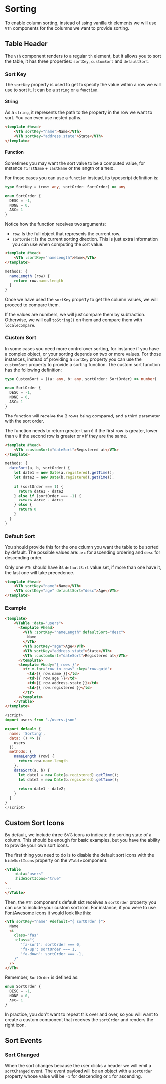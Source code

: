# Sorting

To enable column sorting, instead of using vanilla `th` elements we will use `VTh` components for the columns
we want to provide sorting.

## Table Header <Badge text="VTh"/>
The `VTh` component renders to a regular `th` element, but it allows you to sort the table, it has three properties:
`sortKey`, `customSort` and `defaultSort`.

### Sort Key <Badge text="string | function"/>
The `sortKey` property is used to get to specify the value within a row we will use to sort it. It can be a `string` 
or a `function`.

#### String
As a `string`, it represents the path to the property in the row we want to sort. You can even use nested paths.
```html
<template #head>
    <VTh sortKey="name">Name</VTh>
    <VTh sortKey="address.state">State</VTh>
</template>
```

#### Function
Sometimes you may want the sort value to be a computed value, for instance `firstName` + `lastName` or the length of a field.

For those cases you can use a `function` instead, its typescript definition is:

```ts
type SortKey = (row: any, sortOrder: SortOrder) => any

enum SortOrder {
  DESC = -1,
  NONE = 0,
  ASC= 1
}
```

Notice how the function receives two arguments: 
- `row`: Is the full object that represents the current row.
- `sortOrder`: Is the current sorting direction. This is just extra information you can use when computing the sort value.

<CodeGroup>

  <CodeGroupItem title="html" active>

```html
<template #head>
    <VTh :sortKey="nameLength">Name</VTh>
</template>
```
  </CodeGroupItem>

  <CodeGroupItem title="js">

```js
methods: {
  nameLength (row) {
    return row.name.length
  }
}
```
  </CodeGroupItem>
</CodeGroup>

Once we have used the `sortKey` property to get the column values, we will proceed to compare them.

If the values are numbers, we will just compare them by subtraction.
Otherwise, we will call `toString()` on them and compare them with `localeCompare`.

### Custom Sort <Badge text="function"/>
In some cases you need more control over sorting, 
for instance if you have a complex object, or your sorting depends on two or more values. 
For those instances, instead of providing a `sortKey` property you can use the `customSort` property to provide a sorting function.
The custom sort function has the following definition:

```ts
type CustomSort = ((a: any, b: any, sortOrder: SortOrder) => number)

enum SortOrder {
  DESC = -1,
  NONE = 0,
  ASC= 1
}
```

The function will receive the 2 rows being compared, and a third parameter with the sort order.

The function needs to return  greater than `0` if the first row is greater, lower than `0` if the second row is greater 
or `0` if they are the same.


<CodeGroup>

  <CodeGroupItem title="html">

```html
<template #head>
    <VTh :customSort="dateSort">Registered at</VTh>
</template>
```
  </CodeGroupItem>

  <CodeGroupItem title="js" active>

```js active
methods: {
  dateSort(a, b, sortOrder) {
    let date1 = new Date(a.registered).getTime();
    let date2 = new Date(b.registered).getTime();
    
    if (sortOrder === 1) {
      return date1 - date2
    } else if (sortOrder === -1) {
      return date2 - date1
    } else {
      return 0
    }
  }
}
```
  </CodeGroupItem>
</CodeGroup>

### Default Sort <Badge text="'asc' | 'desc'"/>
You should provide this for the one column you want the table to be sorted by default. 
The possible values are: `asc` for ascending ordering and `desc` for descending order.

Only one `VTh` should have its `defaultSort` value set, if more than one have it, the last one will take precedence.

```html
<template #head>
    <VTh sortKey="name">Name</VTh>
    <VTh sortKey="age" defaultSort="desc">Age</VTh>
</template>
```

### Example


<CodeGroup>
  <CodeGroupItem title="html" active>

```html
<template>
    <VTable :data="users">
      <template #head>
        <VTh :sortKey="nameLength" defaultSort="desc">
          Name
        </VTh>
        <VTh sortKey="age">Age</VTh>
        <VTh sortKey="address.state">State</VTh>
        <VTh :customSort="dateSort">Registered at</VTh>
      </template>
      <template #body="{ rows }">
        <tr v-for="row in rows" :key="row.guid">
          <td>{{ row.name }}</td>
          <td>{{ row.age }}</td>
          <td>{{ row.address.state }}</td>
          <td>{{ row.registered }}</td>
        </tr>
      </template>
    </VTable>
</template>
```
  </CodeGroupItem>

  <CodeGroupItem title="js">

```js
<script>
import users from './users.json'

export default {
  name: 'Sorting',
  data: () => ({
    users
  }),
  methods: {
    nameLength (row) {
      return row.name.length
    },
    dateSort(a, b) {
      let date1 = new Date(a.registered).getTime();
      let date2 = new Date(b.registered).getTime();
      
      return date1 - date2;
    }
  }
}
</script>
```
  </CodeGroupItem>
</CodeGroup>

<Sorting />

## Custom Sort Icons
By default, we include three SVG icons to indicate the sorting state of a column. 
This should be enough for basic examples, but you have the ability to provide your own sort icons.

The first thing you need to do is to disable the default sort icons with the `hideSortIcons` property on the `VTable` component:

```html
<VTable
    :data="users"
    :hideSortIcons="true"
>
...
</VTable>
```

Then, the `VTh` component's default slot receives a `sortOrder` property you can use to include your custom sort icon.
For instance, if you were to use [FontAwesome](https://fontawesome.com/) icons it would look like this:

```html
<VTh sortKey="name" #default="{ sortOrder }">
  Name
  <i 
    class="fas" 
    :class="{ 
       'fa-sort': sortOrder === 0, 
       'fa-up': sortOrder === 1, 
       'fa-down': sortOrder === -1, 
    }"
  />
</VTh>
```

Remember, `SortOrder` is defined as:

```ts
enum SortOrder {
  DESC = -1,
  NONE = 0,
  ASC= 1
}
```

In practice, you don't want to repeat this over and over, 
so you will want to create a custom component that receives the `sortOrder` and renders the right icon.

## Sort Events

### Sort Changed
When the sort changes because the user clicks a header we will emit a `sortChanged` event. The event payload will
be an object with a `sortOrder` property whose value will be `-1` for descending or `1` for ascending.
